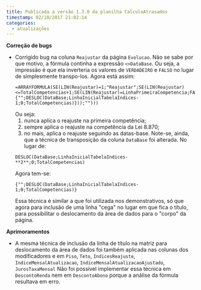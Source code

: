 ```yaml
---
title: Publicada a versão 1.3.0 da planilha CalculoAtrasados
timestamp: 02/10/2017 21:02:14
categories:
  - atualizações
---
```


**Correção de bugs**

+ Corrigido bug na coluna `Reajustar` da página `Evolucao`. Não se sabe por que motivo, a fórmula continha a expressão `<>DataBase`. Ou seja, a impressão é que ela inverteria os valores de `VERDADEIRO` e `FALSO` no lugar de simplesmente transpo-los.
  Agora está assim:
  ~~~
  =ARRAYFORMULA(SE(LIN(Reajustar)=1;"Reajustar";SE(LIN(Reajustar)<=TotalCompetencias+1;SE(LIN(Reajustar)=LinhaPrimeiraCompetencia;FALSO();SE(LIN(Reajustar)=LinhaReajusteLei8870;VERDADEIRO();{"";DESLOC(DataBase;LinhaInicialTabelaIndices-1;0;TotalCompetencias)}));"")))
  ~~~
  Ou seja:
  1) nunca aplica o reajuste na primeira competência;
  2) sempre aplica o reajuste na competência da Lei 8.870;
  3) no mais, aplica o reajuste seguindo as datas-base.
  Note-se, ainda, que a técnica de transposição da coluna `DataBase` foi alterada.
  No lugar de:
  ~~~
  DESLOC(DataBase;LinhaInicialTabelaIndices-**2**;0;TotalCompetencias)
  ~~~
  Agora tem-se:
  ~~~
  {"";DESLOC(DataBase;LinhaInicialTabelaIndices-1;0;TotalCompetencias)}
  ~~~
  Essa técnica é similar a que foi utilizada nos demonstrativos, só que agora para inclusão de uma linha "cega" no lugar em que fica o título, para possibilitar o deslocamento da área de dados para o "corpo" da página.

**Aprimoramentos**

+ A mesma técnica de inclusão da linha de título na matriz para deslocamento da área de dados foi também aplicada nas colunas dos modificadores e em `Piso`, `Teto`, `IndicesReajuste`, `IndiceMensalAtualizacao`, `IndiceMensalAtualizacaoAjustado`, `JurosTaxaMensal`
Não foi possível implementar essa técnica em `DescontoRenda` nem em `DescontoAbono` porque a análise da fórmula resultava em erro. 
